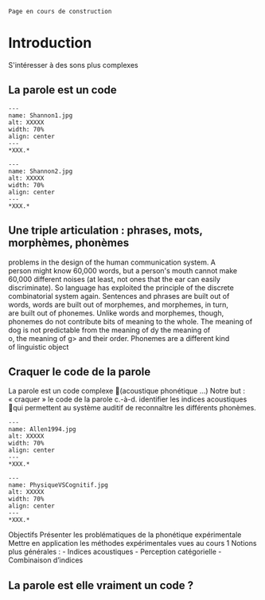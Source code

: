 
```{warning}
Page en cours de construction
```

# Introduction

S'intéresser à des sons plus complexes 

## La parole est un code 

```{figure} Shannon1.jpg
---
name: Shannon1.jpg
alt: XXXXX
width: 70%
align: center
---
*XXX.*
```


```{figure} Shannon2.jpg
---
name: Shannon2.jpg
alt: XXXXX
width: 70%
align: center
---
*XXX.*
```

## Une triple articulation : phrases, mots, morphèmes, phonèmes 

problems in the design of the human communication system. A  
person might know 60,000 words, but a person's mouth cannot make  
60,000 different noises (at least, not ones that the ear can easily  
discriminate). So language has exploited the principle of the discrete  
combinatorial system again. Sentences and phrases are built out of  
words, words are built out of morphemes, and morphemes, in turn,  
are built out of phonemes. Unlike words and morphemes, though,  
phonemes do not contribute bits of meaning to the whole. The meaning of dog is not predictable from the meaning of dy the meaning of  
o, the meaning of g\> and their order. Phonemes are a different kind  
of linguistic object

## Craquer le code de la parole 

La parole est un code complexe (acoustique  phonétique  …)
Notre but : « craquer » le code de la parole c.-à-d. identifier les indices acoustiques qui permettent au système auditif de reconnaître les différents phonèmes.


```{figure} Allen1994.jpg
---
name: Allen1994.jpg
alt: XXXXX
width: 70%
align: center
---
*XXX.*
```

```{figure} PhysiqueVSCognitif.jpg
---
name: PhysiqueVSCognitif.jpg
alt: XXXXX
width: 70%
align: center
---
*XXX.*
```

Objectifs
Présenter les problématiques de la phonétique expérimentale
Mettre en application les méthodes expérimentales vues au cours 1
Notions plus générales :
	- Indices acoustiques
	- Perception catégorielle
	- Combinaison d’indices

## La parole est elle vraiment un code ?

  
